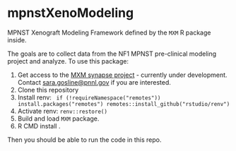 # mpnstXenoModeling
MPNST Xenograft Modeling Framework defined by the `MXM` R package inside.

The goals are to collect data from the NF1 MPNST pre-clinical modeling project and analyze. To use this package:

1. Get access to the [MXM synapse project](https://www.synapse.org/#!Synapse:syn21984813/wiki/602362) - currently under development. Contact sara.gosline@pnnl.gov if you are interested.
2. Clone this repository 
3. Install renv: ```
if (!requireNamespace("remotes"))
  install.packages("remotes")
remotes::install_github("rstudio/renv")```
4. Activate renv: ```renv::restore()```
5. Build and load `MXM` package. 
6. R CMD install .

Then you should be able to run the code in this repo.
